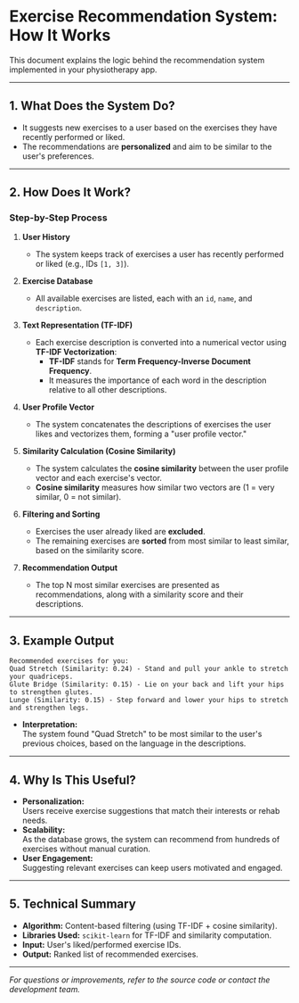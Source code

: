 # Exercise Recommendation System: How It Works

This document explains the logic behind the recommendation system implemented in your physiotherapy app.

---

## 1. What Does the System Do?

- It suggests new exercises to a user based on the exercises they have recently performed or liked.
- The recommendations are **personalized** and aim to be similar to the user's preferences.

---

## 2. How Does It Work?

### **Step-by-Step Process**

1. **User History**
    - The system keeps track of exercises a user has recently performed or liked (e.g., IDs `[1, 3]`).

2. **Exercise Database**
    - All available exercises are listed, each with an `id`, `name`, and `description`.

3. **Text Representation (TF-IDF)**
    - Each exercise description is converted into a numerical vector using **TF-IDF Vectorization**:
        - **TF-IDF** stands for **Term Frequency-Inverse Document Frequency**.
        - It measures the importance of each word in the description relative to all other descriptions.

4. **User Profile Vector**
    - The system concatenates the descriptions of exercises the user likes and vectorizes them, forming a "user profile vector."

5. **Similarity Calculation (Cosine Similarity)**
    - The system calculates the **cosine similarity** between the user profile vector and each exercise's vector.
    - **Cosine similarity** measures how similar two vectors are (1 = very similar, 0 = not similar).

6. **Filtering and Sorting**
    - Exercises the user already liked are **excluded**.
    - The remaining exercises are **sorted** from most similar to least similar, based on the similarity score.

7. **Recommendation Output**
    - The top N most similar exercises are presented as recommendations, along with a similarity score and their descriptions.

---

## 3. Example Output

```
Recommended exercises for you:
Quad Stretch (Similarity: 0.24) - Stand and pull your ankle to stretch your quadriceps.
Glute Bridge (Similarity: 0.15) - Lie on your back and lift your hips to strengthen glutes.
Lunge (Similarity: 0.15) - Step forward and lower your hips to stretch and strengthen legs.
```

- **Interpretation:**  
  The system found "Quad Stretch" to be most similar to the user's previous choices, based on the language in the descriptions.

---

## 4. Why Is This Useful?

- **Personalization:**  
  Users receive exercise suggestions that match their interests or rehab needs.
- **Scalability:**  
  As the database grows, the system can recommend from hundreds of exercises without manual curation.
- **User Engagement:**  
  Suggesting relevant exercises can keep users motivated and engaged.

---

## 5. Technical Summary

- **Algorithm:** Content-based filtering (using TF-IDF + cosine similarity).
- **Libraries Used:** `scikit-learn` for TF-IDF and similarity computation.
- **Input:** User's liked/performed exercise IDs.
- **Output:** Ranked list of recommended exercises.

---

*For questions or improvements, refer to the source code or contact the development team.*